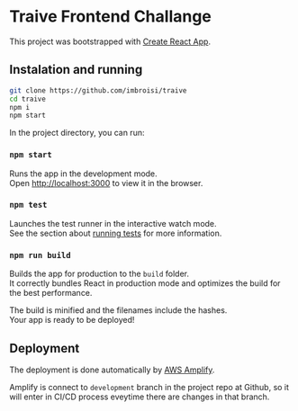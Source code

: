 # Traive Frontend Challange

This project was bootstrapped with [Create React App](https://github.com/facebook/create-react-app).

## Instalation and running

```bash
git clone https://github.com/imbroisi/traive
cd traive
npm i
npm start
```

In the project directory, you can run:

### `npm start`

Runs the app in the development mode.\
Open [http://localhost:3000](http://localhost:3000) to view it in the browser.

### `npm test`

Launches the test runner in the interactive watch mode.\
See the section about [running tests](https://facebook.github.io/create-react-app/docs/running-tests) for more information.

### `npm run build`

Builds the app for production to the `build` folder.\
It correctly bundles React in production mode and optimizes the build for the best performance.

The build is minified and the filenames include the hashes.\
Your app is ready to be deployed!


## Deployment

The deployment is done automatically by [AWS Amplify](https://docs.amplify.aws/d).

Amplify is connect to `development` branch in the project repo at Github, so it will enter in CI/CD process eveytime there are changes in that branch.
